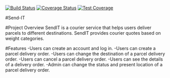 [![Build Status](https://travis-ci.org/COEURdel/Send-IT.svg?branch=master)](https://travis-ci.org/COEURdel/Send-IT)
[![Coverage Status](https://coveralls.io/repos/github/COEURdel/Send-IT/badge.svg)](https://coveralls.io/github/COEURdel/Send-IT)
[![Test Coverage](https://api.codeclimate.com/v1/badges/ec81a45d5f4fa1409536/test_coverage)](https://codeclimate.com/github/COEURdel/Send-IT/test_coverage)

#Send-IT

#Project Overview
SendIT is a courier service that helps users deliver parcels to different destinations. SendIT
provides courier quotes based on weight categories.

#Features
-Users can create an account and log in.
-Users can create a parcel delivery order.
-Users can change the destination of a parcel delivery order.
-Users can cancel a parcel delivery order.
-Users can see the details of a delivery order.
-Admin can change the status and present location of a parcel delivery order.
